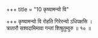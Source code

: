 +++
title = "10 कृष्यामन्यो वि"

+++
कृष्यामन्यो वि रोहति गिरेरन्यो ऽधिपक्षसि ।  
त्रातारौ सश्वदामिमावा गन्तां शिश्रुतुम्वुरु ॥ १० ॥